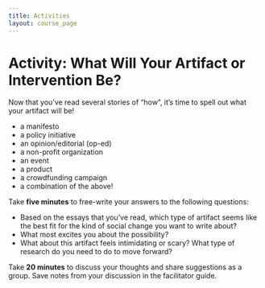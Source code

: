 ```yaml
---
title: Activities
layout: course_page
---
```

# Activity: What Will Your Artifact or Intervention Be?

Now that you’ve read several stories of “how”, it’s time to spell out what your artifact will be!  

- a manifesto
- a policy initiative
- an opinion/editorial (op-ed)
- a non-profit organization
- an event
- a product
- a crowdfunding campaign
- a combination of the above!

Take **five minutes** to free-write your answers to the following questions:
- Based on the essays that you’ve read, which type of artifact seems like the best fit for the kind of social change you want to write about?
- What most excites you about the possibility?
- What about this artifact feels intimidating or scary? What type of research do you need to do to move forward?

Take **20 minutes** to discuss your thoughts and share suggestions as a group. Save notes from your discussion in the facilitator guide.

